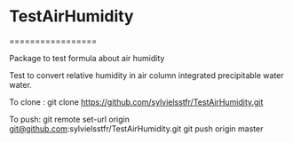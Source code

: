 # TestAirHumidity
=================

Package to test formula about air humidity

Test to convert relative humidity in air column integrated precipitable water water. 


To clone :
git clone https://github.com/sylvielsstfr/TestAirHumidity.git




To push:
git remote set-url origin git@github.com:sylvielsstfr/TestAirHumidity.git
git push origin master


